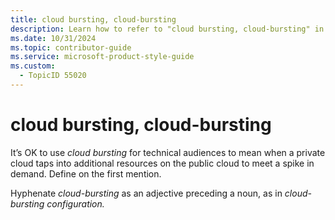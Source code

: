 ```yaml
---
title: cloud bursting, cloud-bursting
description: Learn how to refer to "cloud bursting, cloud-bursting" in your content.
ms.date: 10/31/2024
ms.topic: contributor-guide
ms.service: microsoft-product-style-guide
ms.custom:
  - TopicID 55020
---
```



# cloud bursting, cloud-bursting

It’s OK to use *cloud bursting* for technical audiences to mean when a private cloud taps into additional resources on the public cloud to meet a spike in demand. Define on the first mention.

Hyphenate *cloud-bursting* as an adjective preceding a noun, as in *cloud-bursting configuration.*


